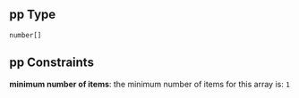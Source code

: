 ## pp Type

`number[]`

## pp Constraints

**minimum number of items**: the minimum number of items for this array is: `1`
